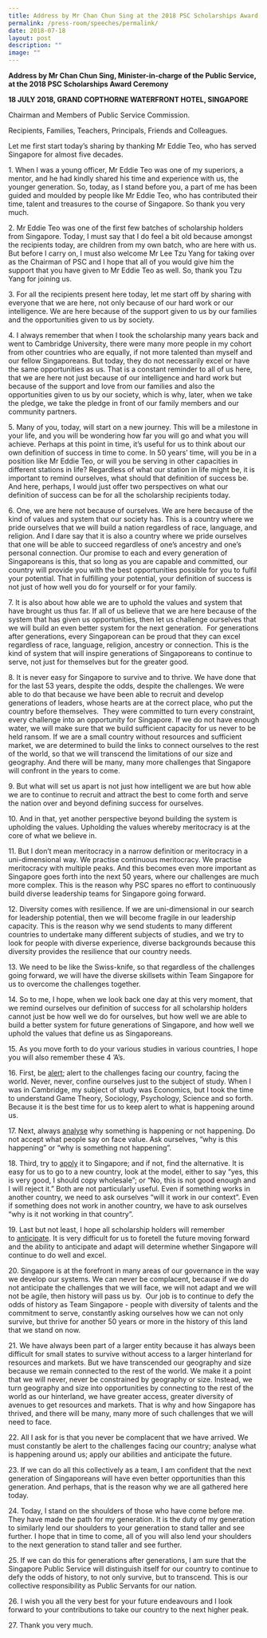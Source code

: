 ```yaml
---
title: Address by Mr Chan Chun Sing at the 2018 PSC Scholarships Award Ceremony
permalink: /press-room/speeches/permalink/
date: 2018-07-18
layout: post
description: ""
image: ""
---
```

**Address by Mr Chan Chun Sing, Minister-in-charge of the Public Service, at the 2018 PSC Scholarships Award Ceremony**

**18 JULY 2018, GRAND COPTHORNE WATERFRONT HOTEL, SINGAPORE**

Chairman and Members of Public Service Commission.   
  
Recipients, Families, Teachers, Principals, Friends and Colleagues.   
  
Let me first start today’s sharing by thanking Mr Eddie Teo, who has served Singapore for almost five decades.  
  
1\. When I was a young officer, Mr Eddie Teo was one of my superiors, a mentor, and he had kindly shared his time and experience with us, the younger generation. So, today, as I stand before you, a part of me has been guided and moulded by people like Mr Eddie Teo, who has contributed their time, talent and treasures to the course of Singapore. So thank you very much.  
  
2\. Mr Eddie Teo was one of the first few batches of scholarship holders from Singapore. Today, I must say that I do feel a bit old because amongst the recipients today, are children from my own batch, who are here with us. But before I carry on, I must also welcome Mr Lee Tzu Yang for taking over as the Chairman of PSC and I hope that all of you would give him the support that you have given to Mr Eddie Teo as well. So, thank you Tzu Yang for joining us.  
  
3\. For all the recipients present here today, let me start off by sharing with everyone that we are here, not only because of our hard work or our intelligence. We are here because of the support given to us by our families and the opportunities given to us by society.   
  
4\. I always remember that when I took the scholarship many years back and went to Cambridge University, there were many more people in my cohort from other countries who are equally, if not more talented than myself and our fellow Singaporeans. But today, they do not necessarily excel or have the same opportunities as us. That is a constant reminder to all of us here, that we are here not just because of our intelligence and hard work but because of the support and love from our families and also the opportunities given to us by our society, which is why, later, when we take the pledge, we take the pledge in front of our family members and our community partners.   
  
5\. Many of you, today, will start on a new journey. This will be a milestone in your life, and you will be wondering how far you will go and what you will achieve. Perhaps at this point in time, it’s useful for us to think about our own definition of success in time to come. In 50 years’ time, will you be in a position like Mr Eddie Teo, or will you be serving in other capacities in different stations in life? Regardless of what our station in life might be, it is important to remind ourselves, what should that definition of success be. And here, perhaps, I would just offer two perspectives on what our definition of success can be for all the scholarship recipients today.   
  
6\. One, we are here not because of ourselves. We are here because of the kind of values and system that our society has. This is a country where we pride ourselves that we will build a nation regardless of race, language, and religion. And I dare say that it is also a country where we pride ourselves that one will be able to succeed regardless of one’s ancestry and one’s personal connection. Our promise to each and every generation of Singaporeans is this, that so long as you are capable and committed, our country will provide you with the best opportunities possible for you to fulfil your potential. That in fulfilling your potential, your definition of success is not just of how well you do for yourself or for your family.   
  
7\. It is also about how able we are to uphold the values and system that have brought us thus far. If all of us believe that we are here because of the system that has given us opportunities, then let us challenge ourselves that we will build an even better system for the next generation.  For generations after generations, every Singaporean can be proud that they can excel regardless of race, language, religion, ancestry or connection. This is the kind of system that will inspire generations of Singaporeans to continue to serve, not just for themselves but for the greater good.   
  
8\. It is never easy for Singapore to survive and to thrive. We have done that for the last 53 years, despite the odds, despite the challenges. We were able to do that because we have been able to recruit and develop generations of leaders, whose hearts are at the correct place, who put the country before themselves.  They were committed to turn every constraint, every challenge into an opportunity for Singapore. If we do not have enough water, we will make sure that we build sufficient capacity for us never to be held ransom. If we are a small country without resources and sufficient market, we are determined to build the links to connect ourselves to the rest of the world, so that we will transcend the limitations of our size and geography. And there will be many, many more challenges that Singapore will confront in the years to come.   
  
9\. But what will set us apart is not just how intelligent we are but how able we are to continue to recruit and attract the best to come forth and serve the nation over and beyond defining success for ourselves.   
  
10\. And in that, yet another perspective beyond building the system is upholding the values. Upholding the values whereby meritocracy is at the core of what we believe in.   
  
11\. But I don’t mean meritocracy in a narrow definition or meritocracy in a uni-dimensional way. We practise continuous meritocracy. We practise meritocracy with multiple peaks. And this becomes even more important as Singapore goes forth into the next 50 years, where our challenges are much more complex. This is the reason why PSC spares no effort to continuously build diverse leadership teams for Singapore going forward.  
  
12\. Diversity comes with resilience. If we are uni-dimensional in our search for leadership potential, then we will become fragile in our leadership capacity. This is the reason why we send students to many different countries to undertake many different subjects of studies, and we try to look for people with diverse experience, diverse backgrounds because this diversity provides the resilience that our country needs.   
  
13\. We need to be like the Swiss-knife, so that regardless of the challenges going forward, we will have the diverse skillsets within Team Singapore for us to overcome the challenges together.  
  
14\. So to me, I hope, when we look back one day at this very moment, that we remind ourselves our definition of success for all scholarship holders cannot just be how well we do for ourselves, but how well we are able to build a better system for future generations of Singapore, and how well we uphold the values that define us as Singaporeans.  
  
15\. As you move forth to do your various studies in various countries, I hope you will also remember these 4 ’A’s.  
  
16\. First, be <u>alert</u>; alert to the challenges facing our country, facing the world. Never, never, confine ourselves just to the subject of study. When I was in Cambridge, my subject of study was Economics, but I took the time to understand Game Theory, Sociology, Psychology, Science and so forth. Because it is the best time for us to keep alert to what is happening around us.  
  
17\. Next, always <u>analyse</u> why something is happening or not happening. Do not accept what people say on face value. Ask ourselves, “why is this happening” or “why is something not happening”.   
  
18\. Third, try to <u>apply</u> it to Singapore; and if not, find the alternative. It is easy for us to go to a new country, look at the model, either to say “yes, this is very good, I should copy wholesale”; or “No, this is not good enough and I will reject it.” Both are not particularly useful. Even if something works in another country, we need to ask ourselves “will it work in our context”. Even if something does not work in another country, we have to ask ourselves “why is it not working in that country”.   
  
19\. Last but not least, I hope all scholarship holders will remember to <u>anticipate</u>. It is very difficult for us to foretell the future moving forward and the ability to anticipate and adapt will determine whether Singapore will continue to do well and excel.  
  
20\. Singapore is at the forefront in many areas of our governance in the way we develop our systems. We can never be complacent, because if we do not anticipate the challenges that we will face, we will not adapt and we will not be agile, then history will pass us by.  Our job is to continue to defy the odds of history as Team Singapore - people with diversity of talents and the commitment to serve, constantly asking ourselves how we can not only survive, but thrive for another 50 years or more in the history of this land that we stand on now.   
  
21\. We have always been part of a larger entity because it has always been difficult for small states to survive without access to a larger hinterland for resources and markets. But we have transcended our geography and size because we remain connected to the rest of the world. We make it a point that we will never, never be constrained by geography or size. Instead, we turn geography and size into opportunities by connecting to the rest of the world as our hinterland, we have greater access, greater diversity of avenues to get resources and markets. That is why and how Singapore has thrived, and there will be many, many more of such challenges that we will need to face.  
  
22\. All I ask for is that you never be complacent that we have arrived. We must constantly be alert to the challenges facing our country; analyse what is happening around us; apply our abilities and anticipate the future.  
  
23\. If we can do all this collectively as a team, I am confident that the next generation of Singaporeans will have even better opportunities than this generation. And perhaps, that is the reason why we are all gathered here today.  
  
24\. Today, I stand on the shoulders of those who have come before me. They have made the path for my generation. It is the duty of my generation to similarly lend our shoulders to your generation to stand taller and see further. I hope that in time to come, all of you will also lend your shoulders to the next generation to stand taller and see further.  
  
25\. If we can do this for generations after generations, I am sure that the Singapore Public Service will distinguish itself for our country to continue to defy the odds of history, to not only survive, but to transcend. This is our collective responsibility as Public Servants for our nation.  
  
26\. I wish you all the very best for your future endeavours and I look forward to your contributions to take our country to the next higher peak.  
  
27\. Thank you very much.
